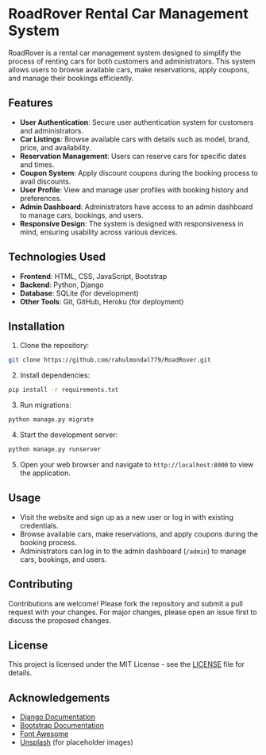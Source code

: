 # RoadRover Rental Car Management System

RoadRover is a rental car management system designed to simplify the process of renting cars for both customers and administrators. This system allows users to browse available cars, make reservations, apply coupons, and manage their bookings efficiently.

## Features

- **User Authentication**: Secure user authentication system for customers and administrators.
- **Car Listings**: Browse available cars with details such as model, brand, price, and availability.
- **Reservation Management**: Users can reserve cars for specific dates and times.
- **Coupon System**: Apply discount coupons during the booking process to avail discounts.
- **User Profile**: View and manage user profiles with booking history and preferences.
- **Admin Dashboard**: Administrators have access to an admin dashboard to manage cars, bookings, and users.
- **Responsive Design**: The system is designed with responsiveness in mind, ensuring usability across various devices.

## Technologies Used

- **Frontend**: HTML, CSS, JavaScript, Bootstrap
- **Backend**: Python, Django
- **Database**: SQLite (for development)
- **Other Tools**: Git, GitHub, Heroku (for deployment)

## Installation

1. Clone the repository:

```bash
git clone https://github.com/rahulmondal779/RoadRover.git
```

2. Install dependencies:

```bash
pip install -r requirements.txt
```

3. Run migrations:

```bash
python manage.py migrate
```

4. Start the development server:

```bash
python manage.py runserver
```

5. Open your web browser and navigate to `http://localhost:8000` to view the application.

## Usage

- Visit the website and sign up as a new user or log in with existing credentials.
- Browse available cars, make reservations, and apply coupons during the booking process.
- Administrators can log in to the admin dashboard (`/admin`) to manage cars, bookings, and users.

## Contributing

Contributions are welcome! Please fork the repository and submit a pull request with your changes. For major changes, please open an issue first to discuss the proposed changes.

## License

This project is licensed under the MIT License - see the [LICENSE](LICENSE) file for details.

## Acknowledgements

- [Django Documentation](https://docs.djangoproject.com/en/stable/)
- [Bootstrap Documentation](https://getbootstrap.com/docs/5.1/getting-started/introduction/)
- [Font Awesome](https://fontawesome.com/)
- [Unsplash](https://unsplash.com/) (for placeholder images)
